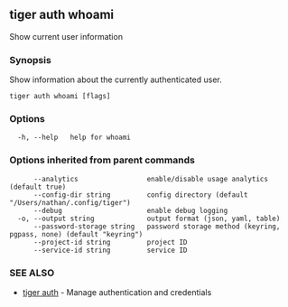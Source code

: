## tiger auth whoami

Show current user information

### Synopsis

Show information about the currently authenticated user.

```
tiger auth whoami [flags]
```

### Options

```
  -h, --help   help for whoami
```

### Options inherited from parent commands

```
      --analytics                 enable/disable usage analytics (default true)
      --config-dir string         config directory (default "/Users/nathan/.config/tiger")
      --debug                     enable debug logging
  -o, --output string             output format (json, yaml, table)
      --password-storage string   password storage method (keyring, pgpass, none) (default "keyring")
      --project-id string         project ID
      --service-id string         service ID
```

### SEE ALSO

* [tiger auth](tiger_auth.md)	 - Manage authentication and credentials

